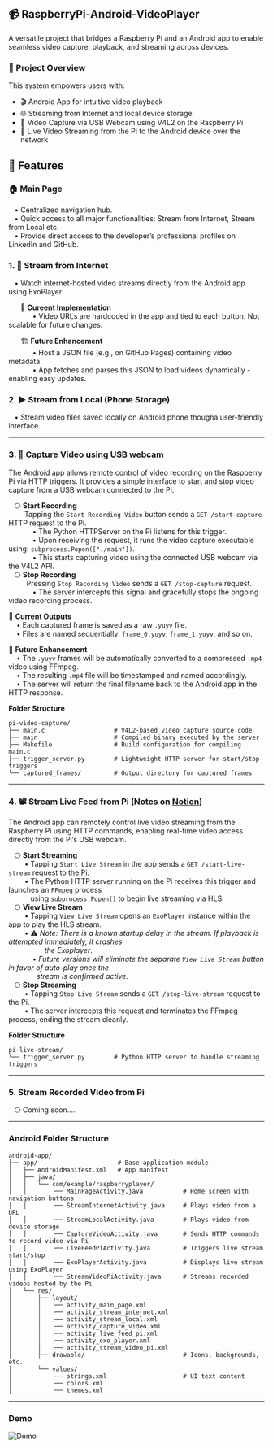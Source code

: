 ## 📹 RaspberryPi-Android-VideoPlayer
A versatile project that bridges a Raspberry Pi and an Android app to enable seamless video capture, playback, and streaming across devices.   

### 🚀 Project Overview
This system empowers users with:  
- 🎬 Android App for intuitive video playback  
- 🌐 Streaming from Internet and local device storage  
- 🎥 Video Capture via USB Webcam using V4L2 on the Raspberry Pi  
- 📡 Live Video Streaming from the Pi to the Android device over the network  

## 🔧 Features
### 🏠 Main Page
&nbsp;&nbsp;&nbsp;• Centralized navigation hub.      
&nbsp;&nbsp;&nbsp;• Quick access to all major functionalities: Stream from Internet, Stream from Local etc.    
&nbsp;&nbsp;&nbsp;• Provide direct access to the developer’s professional profiles on LinkedIn and GitHub.  
 
### 1. 📡 Stream from Internet    
&nbsp;&nbsp;&nbsp;• Watch internet-hosted video streams directly from the Android app using ExoPlayer.   

&nbsp;&nbsp;&nbsp;&nbsp;&nbsp;&nbsp;📁 **Cureent Implementation**    
&nbsp;&nbsp;&nbsp;&nbsp;&nbsp;&nbsp;&nbsp;&nbsp;&nbsp;&nbsp;&nbsp;&nbsp;• Video URLs are hardcoded in the app and tied to each button. Not scalable for future changes.   

&nbsp;&nbsp;&nbsp;&nbsp;&nbsp;&nbsp;🏗️ **Future Enhancement**  
&nbsp;&nbsp;&nbsp;&nbsp;&nbsp;&nbsp;&nbsp;&nbsp;&nbsp;&nbsp;&nbsp;&nbsp;• Host a JSON file (e.g., on GitHub Pages) containing video metadata.    
&nbsp;&nbsp;&nbsp;&nbsp;&nbsp;&nbsp;&nbsp;&nbsp;&nbsp;&nbsp;&nbsp;&nbsp;• App fetches and parses this JSON to load videos dynamically - enabling easy updates.   



### 2. ▶️ Stream from Local (Phone Storage)
&nbsp;&nbsp;&nbsp;• Stream video files saved locally on Android phone thougha user-friendly interface.  

---

### 3. 🎥 Capture Video using USB webcam
The Android app allows remote control of video recording on the Raspberry Pi via HTTP triggers. It provides a simple interface to start and stop video capture from a USB webcam connected to the Pi.  

&nbsp;&nbsp;&nbsp;⎔ **Start Recording**   
&nbsp;&nbsp;&nbsp;&nbsp;&nbsp;&nbsp;&nbsp;&nbsp;Tapping the `Start Recording Video` button sends a `GET /start-capture` HTTP request to the Pi.     
&nbsp;&nbsp;&nbsp;&nbsp;&nbsp;&nbsp;&nbsp;&nbsp;&nbsp;&nbsp;&nbsp;&nbsp;• The Python HTTPServer on the Pi listens for this trigger.   
&nbsp;&nbsp;&nbsp;&nbsp;&nbsp;&nbsp;&nbsp;&nbsp;&nbsp;&nbsp;&nbsp;&nbsp;• Upon receiving the request, it runs the video capture executable using: `subprocess.Popen(["./main"])`.   
&nbsp;&nbsp;&nbsp;&nbsp;&nbsp;&nbsp;&nbsp;&nbsp;&nbsp;&nbsp;&nbsp;&nbsp;• This starts capturing video using the connected USB webcam via the V4L2 API.   
&nbsp;&nbsp;&nbsp;⎔ **Stop Recording**   
&nbsp;&nbsp;&nbsp;&nbsp;&nbsp;&nbsp;&nbsp;&nbsp; Pressing `Stop Recording Video` sends a `GET /stop-capture` request.  
&nbsp;&nbsp;&nbsp;&nbsp;&nbsp;&nbsp;&nbsp;&nbsp;&nbsp;&nbsp;&nbsp;&nbsp;• The server intercepts this signal and gracefully stops the ongoing video recording process.     

📁 **Current Outputs**   
&nbsp;&nbsp;&nbsp;&nbsp;• Each captured frame is saved as a raw `.yuyv` file.   
&nbsp;&nbsp;&nbsp;&nbsp;• Files are named sequentially: `frame_0.yuyv`, `frame_1.yuyv`, and so on.  

🚧 **Future Enhancement**   
&nbsp;&nbsp;&nbsp;&nbsp;• The `.yuyv` frames will be automatically converted to a compressed `.mp4` video using FFmpeg.    
&nbsp;&nbsp;&nbsp;&nbsp;• The resulting `.mp4` file will be timestamped and named accordingly.   
&nbsp;&nbsp;&nbsp;&nbsp;• The server will return the final filename back to the Android app in the HTTP response.   

**Folder Structure**  
```
pi-video-capture/
├── main.c                   # V4L2-based video capture source code
├── main                     # Compiled binary executed by the server
├── Makefile                 # Build configuration for compiling main.c
├── trigger_server.py        # Lightweight HTTP server for start/stop triggers
└── captured_frames/         # Output directory for captured frames
```

---

### 4. 📽️ Stream Live Feed from Pi (Notes on [Notion](https://hajjsalad.notion.site/4-Stream-Live-Feed-from-Pi-1f7a741b5aab80999b3ae4be82567a37))
The Android app can remotely control live video streaming from the Raspberry Pi using HTTP commands, enabling real-time video access directly from the Pi’s USB webcam.  
 
&nbsp;&nbsp;&nbsp;⎔ **Start Streaming**  
&nbsp;&nbsp;&nbsp;&nbsp;&nbsp;&nbsp;&nbsp;&nbsp;• Tapping `Start Live Stream` in the app sends a `GET /start-live-stream` request to the Pi.  
&nbsp;&nbsp;&nbsp;&nbsp;&nbsp;&nbsp;&nbsp;&nbsp;• The Python HTTP server running on the Pi receives this trigger and launches an `FFmpeg` process  
&nbsp;&nbsp;&nbsp;&nbsp;&nbsp;&nbsp;&nbsp;&nbsp;&nbsp;&nbsp;&nbsp;using `subprocess.Popen()` to begin live streaming via HLS.    
&nbsp;&nbsp;&nbsp;⎔ **View Live Stream**  
&nbsp;&nbsp;&nbsp;&nbsp;&nbsp;&nbsp;&nbsp;&nbsp;• Tapping `View Live Stream` opens an `ExoPlayer` instance within the app to play the HLS stream.     
&nbsp;&nbsp;&nbsp;&nbsp;&nbsp;&nbsp;&nbsp;&nbsp;• ⚠️ *Note: There is a known startup delay in the stream. If playback is attempted immediately, it crashes*     
&nbsp;&nbsp;&nbsp;&nbsp;&nbsp;&nbsp;&nbsp;&nbsp;&nbsp;&nbsp;&nbsp;&nbsp;&nbsp;&nbsp;&nbsp;&nbsp;&nbsp;&nbsp;*the Exoplayer*.       
&nbsp;&nbsp;&nbsp;&nbsp;&nbsp;&nbsp;&nbsp;&nbsp;&nbsp;&nbsp;&nbsp;&nbsp;• *Future versions will eliminate the separate `View Live Stream` button in favor of auto-play once the*     
&nbsp;&nbsp;&nbsp;&nbsp;&nbsp;&nbsp;&nbsp;&nbsp;&nbsp;&nbsp;&nbsp;&nbsp;&nbsp;&nbsp;*stream is confirmed active.*      
&nbsp;&nbsp;&nbsp;⎔ **Stop Streaming**  
&nbsp;&nbsp;&nbsp;&nbsp;&nbsp;&nbsp;&nbsp;&nbsp;• Tapping `Stop Live Stream` sends a `GET /stop-live-stream` request to the Pi.  
&nbsp;&nbsp;&nbsp;&nbsp;&nbsp;&nbsp;&nbsp;&nbsp;• The server intercepts this request and terminates the FFmpeg process, ending the stream cleanly.    

**Folder Structure**  
```
pi-live-stream/
└── trigger_server.py        # Python HTTP server to handle streaming triggers
```

---

### 5. Stream Recorded Video from Pi
&nbsp;&nbsp;&nbsp;⎔ Coming soon....

---

### Android Folder Structure
```
android-app/
├── app/                      # Base application module
│   ├── AndroidManifest.xml   # App manifest
│   ├── java/
│   │   └── com/example/raspberryplayer/
│   │       ├── MainPageActivity.java           # Home screen with navigation buttons
│   │       ├── StreamInternetActivity.java     # Plays video from a URL
│   │       ├── StreamLocalActivity.java        # Plays video from device storage
│   │       ├── CaptureVideoActivity.java       # Sends HTTP commands to record video via Pi
│   │       ├── LiveFeedPiActivity.java         # Triggers live stream start/stop
│   │       ├── ExoPlayerActivity.java          # Displays live stream using ExoPlayer
│   │       └── StreamVideoPiActivity.java      # Streams recorded videos hosted by the Pi
│   └── res/
│       ├── layout/
│       │   ├── activity_main_page.xml
│       │   ├── activity_stream_internet.xml
│       │   ├── activity_stream_local.xml
│       │   ├── activity_capture_video.xml
│       │   ├── activity_live_feed_pi.xml
│       │   ├── activity_exo_player.xml
│       │   └── activity_stream_video_pi.xml
│       ├── drawable/                           # Icons, backgrounds, etc.
│       └── values/
│           ├── strings.xml                     # UI text content
│           ├── colors.xml
│           └── themes.xml
```

---

### Demo
![Demo](./vide_demo.gif)
